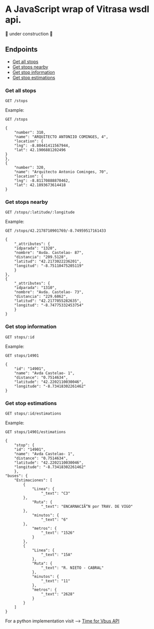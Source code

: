 # A JavaScript wrap of Vitrasa wsdl api.

:construction: under construction :construction:

## Endpoints

* [Get all stops](#get-all-stops)
* [Get stops nearby](#get-stops-nearby)
* [Get stop information](#get-stop-information)
* [Get stop estimations](#get-stop-estimations)

### Get all stops

``` http
GET /stops
```

Example:

``` http
GET /stops

{
    "number": 310,
    "name": "ARQUITECTO ANTONIIO COMINGES, 4",
    "location": {
    "lng": -8.80441411567944,
    "lat": 42.1906881202496
}
},
{
    "number": 320,
    "name": "Arquitecto Antonio Cominges, 70",
    "location": {
    "lng": -8.81170888870462,
    "lat": 42.1893673614418
}

```

### Get stops nearby

``` http
GET /stops/:latitude/:longitude
```

Example:

``` http
GET /stops/42.2178710901769/-8.74959517161433

{
    "_attributes": {
    "idparada": "1320",
    "nombre": "Avda. Castelao- 87",
    "distancia": "209.5128",
    "latitud": "42.2173022236201",
    "longitud": "-8.75110475205119"
    }
},
{
    "_attributes": {
    "idparada": "1310",
    "nombre": "Avda. Castelao- 73",
    "distancia": "229.6862",
    "latitud": "42.2177055282635",
    "longitud": "-8.74775332453754"
    }
}
```

### Get stop information

``` http
GET stops/:id
```

Example:

``` http
GET stops/14901

{
    "id": "14901",
    "name": "Avda Castelao- 1",
    "distance": "0.7514634",
    "latitude": "42.2202110030046",
    "longitude": "-8.73418302261462"
}
```

### Get stop estimations

``` http
GET stops/:id/estimations
```

Example:

``` http
GET stops/14901/estimations

{
    "stop": {
    "id": "14901",
    "name": "Avda Castelao- 1",
    "distance": "0.7514634",
    "latitude": "42.2202110030046",
    "longitude": "-8.73418302261462"
    },
"buses": {
    "Estimaciones": [
        {
            "Linea": {
                "_text": "C3"
        },
            "Ruta": {
                "_text": "ENCARNACIÃ“N por TRAV. DE VIGO"
        },
            "minutos": {
                "_text": "6"
        },
            "metros": {
                "_text": "1526"
            }
        },
        {
            "Linea": {
                "_text": "15A"
            },
            "Ruta": {
                "_text": "R. NIETO - CABRAL"
            },
            "minutos": {
                "_text": "11"
            },
            "metros": {
                "_text": "2628"
            }
        }
    ]
}
```

For a python implementation visit --> [Time for Vbus API](https://github.com/abdonrd/time-for-vbus-api)
